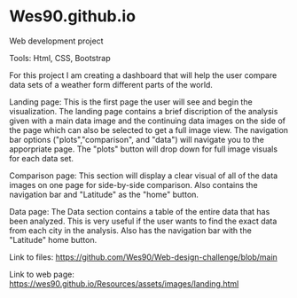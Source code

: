# Wes90.github.io

Web development project

Tools: Html, CSS, Bootstrap

For this project I am creating a dashboard that will help the user compare data sets of a weather form different parts of the world.

Landing page: This is the first page the user will see and begin the visualization. The landing page contains a brief discription of the analysis given with a main data image and the continuing data images on the side of the page which can also be selected to get a full image view. The navigation bar options ("plots","comparison", and "data") will navigate you to the apporpriate page. The "plots" button will drop down for full image visuals for each data set.

Comparison page: This section will display a clear visual of all of the data images on one page for side-by-side comparison. Also contains the navigation bar and "Latitude" as the "home" button.

Data page: The Data section contains a table of the entire data that has been analyzed. This is very useful if the user wants to find the exact data from each city in the analysis. Also has the navigation bar with the "Latitude" home button.

Link to files: https://github.com/Wes90/Web-design-challenge/blob/main

Link to web page: https://wes90.github.io/Resources/assets/images/landing.html
